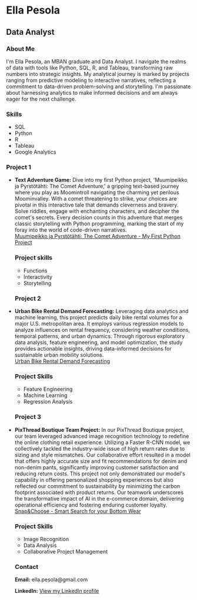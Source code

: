 
<html>
<head>
</head>
<body>
  <h1>Ella Pesola</h1>
  <h2>Data Analyst</h2>
  <h3>About Me</h3>
  <p> I'm Ella Pesola, an MBAN graduate and Data Analyst. I navigate the realms of data with tools like Python, SQL, R, and Tableau, transforming raw numbers into strategic insights. My analytical journey is marked by projects ranging from predictive modeling to interactive narratives, reflecting a commitment to data-driven problem-solving and storytelling. I'm passionate about harnessing analytics to make informed decisions and am always eager for the next challenge.  </p>

  <h3>Skills</h3>
  <ul>
    <li>SQL</li>
    <li>Python</li>
    <li>R</li>
    <li>Tableau</li>
    <li>Google Analytics</li>
  </ul>
  
  <h3>Project 1</h3>
  <ul>
    <li><strong>Text Adventure Game:</strong> Dive into my first Python project, 'Muumipeikko ja Pyrstötähti: The Comet Adventure,' a gripping text-based journey where you play as Moomintroll navigating the charming yet perilous Moominvalley. With a comet threatening to strike, your choices are pivotal in this interactive tale that demands cleverness and bravery. Solve riddles, engage with enchanting characters, and decipher the comet's secrets. Every decision counts in this adventure that merges classic storytelling with Python programming, marking the start of my foray into the world of code-driven narratives.</li> 
<a href="Text%20adventure%20game%20-%20Comet%20in%20moominland.html">Muumipeikko ja Pyrstötähti: The Comet Adventure - My First Python Project</a></p>
<h3>Project skills</h3>
 <ul>
    <li>Functions</li>
    <li>Interactivity</li>
    <li>Storytelling</li>
  </ul>

  <h3>Project 2</h3>
  <li><strong>Urban Bike Rental Demand Forecasting:</strong> Leveraging data analytics and machine learning, this project predicts daily bike rental volumes for a major U.S. metropolitan area. It employs various regression models to analyze influences on rental frequency, considering weather conditions, temporal patterns, and urban dynamics. Through rigorous exploratory data analysis, feature engineering, and model optimization, the study provides actionable insights, driving data-informed decisions for sustainable urban mobility solutions.</li>
  <a href="Urban%20Bike%20Rental%20Demand%20Forecasting.html">Urban Bike Rental Demand Forecasting</a></p>
  <h3>Project Skills</h3>
  <ul>
    <li>Feature Engineering</li>
    <li>Machine Learning</li>
    <li>Regression Analysis</li>
  </ul>

   <h3>Project 3</h3>
   <li><strong>PixThread Boutique Team Project:</strong> In our PixThread Boutique project, our team leveraged advanced image recognition technology to redefine the online clothing retail experience. Utilizing a Faster R-CNN model, we collectively tackled the industry-wide issue of high return rates due to sizing and style mismatches. Our collaborative effort resulted in a model that offers highly accurate size and fit recommendations for denim and non-denim pants, significantly improving customer satisfaction and reducing return costs. This project not only demonstrated our model's capability in offering personalized shopping experiences but also reflected our commitment to sustainability by minimizing the carbon footprint associated with product returns. Our teamwork underscores the transformative impact of AI in the e-commerce domain, delivering operational efficiency and fostering enduring customer loyalty.
<a href="Team_03_Snap%26Choose_Classification_Model.pdf">Snap&Choose - Smart Search for your Bottom Wear</a></p>
<h3>Project Skills</h3>
  <ul>
    <li>Image Recognition</li>
    <li>Data Analysis</li>
    <li>Collaborative Project Management</li>
  </ul>

  <h3>Contact</h3>
  <p><strong>Email:</strong> ella.pesola@gmail.com</p>
  <p><strong>LinkedIn:</strong> <a href="https://www.linkedin.com/in/ellapesola/">View my LinkedIn profile</a></p>
</body>
</html>
